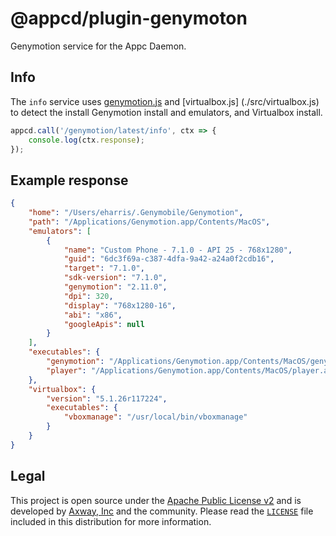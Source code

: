 # @appcd/plugin-genymoton

Genymotion service for the Appc Daemon.

## Info

The `info` service uses [genymotion.js](./src/genymotion.js) and [virtualbox.js]
(./src/virtualbox.js) to detect the install Genymotion install and emulators, and Virtualbox install.

```js
appcd.call('/genymotion/latest/info', ctx => {
	console.log(ctx.response);
});
```

## Example response
```json
{
    "home": "/Users/eharris/.Genymobile/Genymotion",
    "path": "/Applications/Genymotion.app/Contents/MacOS",
    "emulators": [
        {
            "name": "Custom Phone - 7.1.0 - API 25 - 768x1280",
            "guid": "6dc3f69a-c387-4dfa-9a42-a24a0f2cdb16",
            "target": "7.1.0",
            "sdk-version": "7.1.0",
            "genymotion": "2.11.0",
            "dpi": 320,
            "display": "768x1280-16",
            "abi": "x86",
            "googleApis": null
        }
    ],
    "executables": {
        "genymotion": "/Applications/Genymotion.app/Contents/MacOS/genymotion",
        "player": "/Applications/Genymotion.app/Contents/MacOS/player.app/Contents/MacOS/player"
    },
    "virtualbox": {
        "version": "5.1.26r117224",
        "executables": {
            "vboxmanage": "/usr/local/bin/vboxmanage"
        }
    }
}
```

## Legal

This project is open source under the [Apache Public License v2][1] and is developed by
[Axway, Inc](http://www.axway.com/) and the community. Please read the [`LICENSE`][1] file included
in this distribution for more information.

[1]: https://github.com/appcelerator/appcd-plugin-genymotion/blob/master/LICENSE
